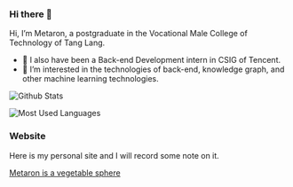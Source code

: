 ### Hi there 👋

Hi, I’m Metaron, a postgraduate in the Vocational Male College of Technology of Tang Lang. 
- 🔭 I also have been a Back-end Development intern in CSIG of Tencent. 
- 🌱 I’m interested in the technologies of back-end, knowledge graph, and other machine learning technologies.



![Github Stats](https://github-readme-stats.vercel.app/api?username=metaronwang&show_icons=true&theme=dark&count_private=true)

![Most Used Languages](https://github-readme-stats.vercel.app/api/top-langs/?username=metaronwang&theme=dark&layout=compact)


### Website
Here is my personal site and I will record some note on it.

[Metaron is a vegetable sphere](https://blog.metaron.xyz/)
<!--
**metaronwang/metaronwang** is a ✨ _special_ ✨ repository because its `README.md` (this file) appears on your GitHub profile.

Here are some ideas to get you started:

- 🔭 I’m currently working on ...
- 🌱 I’m currently learning ...
- 👯 I’m looking to collaborate on ...
- 🤔 I’m looking for help with ...
- 💬 Ask me about ...
- 📫 How to reach me: ...
- 😄 Pronouns: ...
- ⚡ Fun fact: ...
-->
